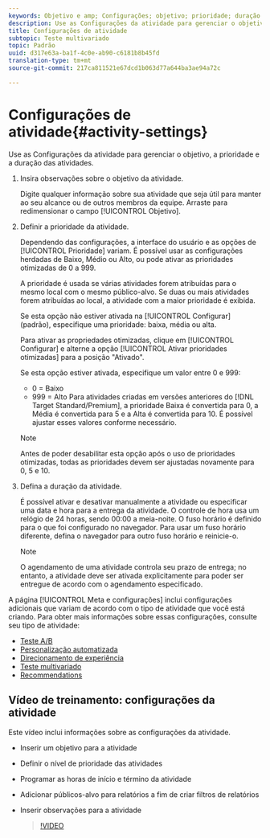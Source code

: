 ```yaml
---
keywords: Objetivo e amp; Configurações; objetivo; prioridade; duração
description: Use as Configurações da atividade para gerenciar o objetivo, a prioridade e a duração das atividades.
title: Configurações de atividade
subtopic: Teste multivariado
topic: Padrão
uuid: d317e63a-ba1f-4c0e-ab90-c6181b8b45fd
translation-type: tm+mt
source-git-commit: 217ca811521e67dcd1b063d77a644ba3ae94a72c

---
```



# Configurações de atividade{#activity-settings}

Use as Configurações da atividade para gerenciar o objetivo, a prioridade e a duração das atividades.

1. Insira observações sobre o objetivo da atividade.

   Digite qualquer informação sobre sua atividade que seja útil para manter ao seu alcance ou de outros membros da equipe. Arraste para redimensionar o campo [!UICONTROL Objetivo].
1. Definir a prioridade da atividade.

   Dependendo das configurações, a interface do usuário e as opções de [!UICONTROL Prioridade] variam. É possível usar as configurações herdadas de Baixo, Médio ou Alto, ou pode ativar as prioridades otimizadas de 0 a 999.

   A prioridade é usada se várias atividades forem atribuídas para o mesmo local com o mesmo público-alvo. Se duas ou mais atividades forem atribuídas ao local, a atividade com a maior prioridade é exibida.

   Se esta opção não estiver ativada na [!UICONTROL Configurar] (padrão), especifique uma prioridade: baixa, média ou alta.

   Para ativar as propriedades otimizadas, clique em [!UICONTROL Configurar] e alterne a opção [!UICONTROL Ativar prioridades otimizadas] para a posição "Ativado".

   Se esta opção estiver ativada, especifique um valor entre 0 e 999:

   * 0 = Baixo
   * 999 = Alto
   Para atividades criadas em versões anteriores do [!DNL Target Standard/Premium], a prioridade Baixa é convertida para 0, a Média é convertida para 5 e a Alta é convertida para 10. É possível ajustar esses valores conforme necessário.

   >[!NOTE]
   >
   >Antes de poder desabilitar esta opção após o uso de prioridades otimizadas, todas as prioridades devem ser ajustadas novamente para 0, 5 e 10.

1. Defina a duração da atividade.

   É possível ativar e desativar manualmente a atividade ou especificar uma data e hora para a entrega da atividade. O controle de hora usa um relógio de 24 horas, sendo 00:00 a meia-noite. O fuso horário é definido para o que foi configurado no navegador. Para usar um fuso horário diferente, defina o navegador para outro fuso horário e reinicie-o.

   >[!NOTE]
   >
   >O agendamento de uma atividade controla seu prazo de entrega; no entanto, a atividade deve ser ativada explicitamente para poder ser entregue de acordo com o agendamento especificado.

A página [!UICONTROL Meta e configurações] inclui configurações adicionais que variam de acordo com o tipo de atividade que você está criando. Para obter mais informações sobre essas configurações, consulte seu tipo de atividade:

* [Teste A/B](../c-activities/t-test-ab/t-test-create-ab/ab-goals-and-settings.md#reference_B25389FD6F3A4989801E740364B089CC)
* [Personalização automatizada](../c-activities/t-automated-personalization/automated-personalization.md#task_8AAF837796D74CF893CA2F88BA1491C9)
* [Direcionamento de experiência](../c-activities/t-experience-target/t-xt-create/xt-goals-and-settings.md#reference_B25389FD6F3A4989801E740364B089CC)
* [Teste multivariado](../c-activities/c-multivariate-testing/t-create-multivariate-test/goals-and-settings.md#reference_B25389FD6F3A4989801E740364B089CC)
* [Recommendations](../c-recommendations/t-create-recs-activity/recs-activity-settings.md#reference_3FDA8388CEEC4159949151C1829E2FBB)

## Vídeo de treinamento: configurações da atividade

Este vídeo inclui informações sobre as configurações da atividade.

* Inserir um objetivo para a atividade
* Definir o nível de prioridade das atividades
* Programar as horas de início e término da atividade
* Adicionar públicos-alvo para relatórios a fim de criar filtros de relatórios
* Inserir observações para a atividade

   >[!VIDEO](https://video.tv.adobe.com/v/17381?captions=por_br)
